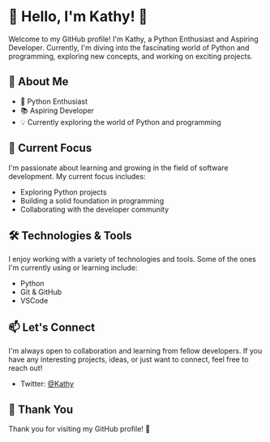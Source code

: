 # 👋 Hello, I'm Kathy! 🐍

Welcome to my GitHub profile! I'm Kathy, a Python Enthusiast and Aspiring Developer. Currently, I'm diving into the fascinating world of Python and programming, exploring new concepts, and working on exciting projects.

## 🚀 About Me

- 🐍 Python Enthusiast
- 📚 Aspiring Developer
- 💡 Currently exploring the world of Python and programming

## 🌱 Current Focus

I'm passionate about learning and growing in the field of software development. My current focus includes:

- Exploring Python projects
- Building a solid foundation in programming
- Collaborating with the developer community

## 🛠️ Technologies & Tools

I enjoy working with a variety of technologies and tools. Some of the ones I'm currently using or learning include:

- Python
- Git & GitHub
- VSCode

## 📫 Let's Connect

I'm always open to collaboration and learning from fellow developers. If you have any interesting projects, ideas, or just want to connect, feel free to reach out!

- Twitter: [@Kathy](https://twitter.com/kegibosamerui)

## 🌟 Thank You

Thank you for visiting my GitHub profile! 🚀
